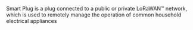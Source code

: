 Smart Plug is a plug connected to a public or private LoRaWAN™ network, which is used to remotely manage the operation of common household electrical appliances